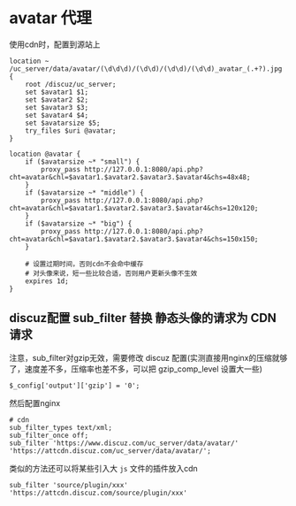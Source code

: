 # avatar 代理

使用cdn时，配置到源站上

```
location ~ /uc_server/data/avatar/(\d\d\d)/(\d\d)/(\d\d)/(\d\d)_avatar_(.+?).jpg {
	root /discuz/uc_server;
	set $avatar1 $1;
	set $avatar2 $2;
	set $avatar3 $3;
	set $avatar4 $4;
	set $avatarsize $5;
	try_files $uri @avatar;
}

location @avatar {
	if ($avatarsize ~* "small") {
		proxy_pass http://127.0.0.1:8080/api.php?cht=avatar&chl=$avatar1.$avatar2.$avatar3.$avatar4&chs=48x48;
	}
	if ($avatarsize ~* "middle") {
		proxy_pass http://127.0.0.1:8080/api.php?cht=avatar&chl=$avatar1.$avatar2.$avatar3.$avatar4&chs=120x120;
	}
	if ($avatarsize ~* "big") {
		proxy_pass http://127.0.0.1:8080/api.php?cht=avatar&chl=$avatar1.$avatar2.$avatar3.$avatar4&chs=150x150;
	}

	# 设置过期时间，否则cdn不会命中缓存
	# 对头像来说，短一些比较合适，否则用户更新头像不生效
	expires 1d;
}

```

## discuz配置 sub_filter 替换 静态头像的请求为 CDN 请求

注意，sub_filter对gzip无效，需要修改 discuz 配置(实测直接用nginx的压缩就够了，速度差不多，压缩率也差不多，可以把 gzip_comp_level 设置大一些)

```
$_config['output']['gzip'] = '0';
```

然后配置nginx

```
# cdn 
sub_filter_types text/xml;
sub_filter_once off;
sub_filter 'https://www.discuz.com/uc_server/data/avatar/' 'https://attcdn.discuz.com/uc_server/data/avatar/';
```

类似的方法还可以将某些引入大 `js` 文件的插件放入cdn

```
sub_filter 'source/plugin/xxx' 'https://attcdn.discuz.com/source/plugin/xxx'
```
